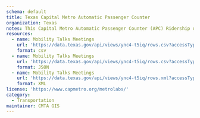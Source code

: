 ```yaml
---
schema: default
title: Texas Capital Metro Automatic Passenger Counter
organization: Texas
notes: This Capital Metro Automatic Passenger Counter (APC) Ridership data set is unprocessed, pure, raw, flaws and all straight from our Automatic Vehicle Location (AVL) system. Capital Metro, in partnership with a third-party vendor, applies a process that reviews the data to determine the validity and flags various elements to ensure final reported data has any bad elements excluded. Utilizing this data without applying your own methods to remove errors WILL NOT produce results corresponding to the published Ridership Reports.
resources:
  - name: Mobility Talks Meetings
    url: 'https://data.texas.gov/api/views/ync4-t5iq/rows.csv?accessType=DOWNLOAD'
    format: csv
  - name: Mobility Talks Meetings
    url: 'https://data.texas.gov/api/views/ync4-t5iq/rows.csv?accessType=DOWNLOAD&bom=true&format=true'
    format: JSON
  - name: Mobility Talks Meetings
    url: 'https://data.texas.gov/api/views/ync4-t5iq/rows.xml?accessType=DOWNLOAD'
    format: XML
license: 'https://www.capmetro.org/metrolabs/'
category:
  - Transportation
maintainer: CMTA GIS
---
```

